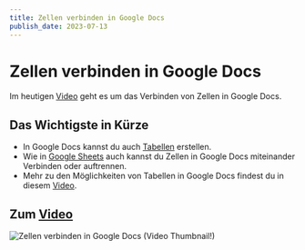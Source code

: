 ```yaml
---
title: Zellen verbinden in Google Docs
publish_date: 2023-07-13
---
```


# Zellen verbinden in Google Docs

Im heutigen [Video](https://youtu.be/zrUeNB5JP0o) geht es um das Verbinden von Zellen in Google Docs. 

## Das Wichtigste in Kürze

- In Google Docs kannst du auch [Tabellen](https://youtu.be/gWb9iyIRv6k) erstellen.
- Wie in [Google Sheets](https://youtu.be/j5L8nSt_ryo) auch kannst du Zellen in Google Docs miteinander Verbinden oder auftrennen.
- Mehr zu den Möglichkeiten von Tabellen in Google Docs findest du in diesem [Video](https://youtu.be/Fm1NSxj8_Zk).

## Zum [Video](https://youtu.be/zrUeNB5JP0o)

![Zellen verbinden in Google Docs (Video Thumbnail!)](../thumbnails/Fertig478.jpg "Zellen verbinden in Google Docs (Video Thumbnail!)")
